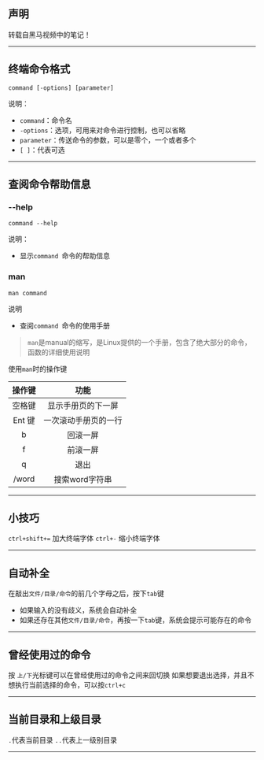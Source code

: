 ## 声明
转载自黑马视频中的笔记！

---

## 终端命令格式
```
command [-options] [parameter]
```

说明：

* `command`：命令名
* `-options`：选项，可用来对命令进行控制，也可以省略
* `parameter`：传送命令的参数，可以是零个，一个或者多个
* `[ ]`：代表可选


<!--more-->

---

## 查阅命令帮助信息

### --help
```
command --help
```
说明：
* 显示`command `命令的帮助信息


### man
```
man command 
```
说明
* 查阅`command `命令的使用手册
> `man`是manual的缩写，是Linux提供的一个手册，包含了绝大部分的命令，函数的详细使用说明


使用`man`时的操作键

|操作键|功能|
|:--:|:--:|
|空格键|显示手册页的下一屏|
|Ent 键|一次滚动手册页的一行|
|b|回滚一屏|
|f|前滚一屏|
|q|退出|
|/word|搜索word字符串|


---


## 小技巧
`ctrl+shift+=` 加大终端字体
`ctrl+-` 缩小终端字体

---


## 自动补全
在敲出`文件/目录/命令`的前几个字母之后，按下`tab`键
* 如果输入的没有歧义，系统会自动补全
* 如果还存在其他`文件/目录/命令`，再按一下`tab`键，系统会提示可能存在的命令


---


## 曾经使用过的命令
按 `上/下`光标键可以在曾经使用过的命令之间来回切换
如果想要退出选择，并且不想执行当前选择的命令，可以按`ctrl+c`


---


## 当前目录和上级目录
`.`代表当前目录
`..`代表上一级别目录

---


